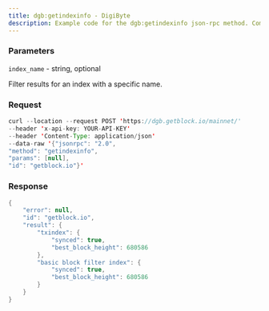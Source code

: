 ```yaml
---
title: dgb:getindexinfo - DigiByte
description: Example code for the dgb:getindexinfo json-rpc method. Сomplete guide on how to use dgb:getindexinfo json-rpc in GetBlock.io Web3 documentation.
---
```


### Parameters


`index_name` - string, optional

Filter results for an index with a specific name.

### Request

``` java
curl --location --request POST 'https://dgb.getblock.io/mainnet/' 
--header 'x-api-key: YOUR-API-KEY' 
--header 'Content-Type: application/json' 
--data-raw '{"jsonrpc": "2.0",
"method": "getindexinfo",
"params": [null],
"id": "getblock.io"}'
```

###  Response

``` java
{
    "error": null,
    "id": "getblock.io",
    "result": {
        "txindex": {
            "synced": true,
            "best_block_height": 680586
        },
        "basic block filter index": {
            "synced": true,
            "best_block_height": 680586
        }
    }
}
```

